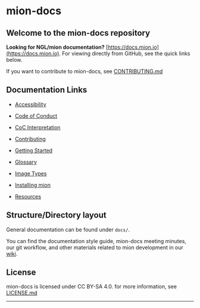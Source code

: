 # mion-docs

## Welcome to the mion-docs repository

**Looking for NGL/mion documentation?**
[https://docs.mion.io](https://docs.mion.io). For viewing directly from GitHub,
see the quick links below.

If you want to contribute to mion-docs, see [CONTRIBUTING.md](CONTRIBUTING.md)

## Documentation Links

* [Accessibility](docs/ACCESSIBILITY.md)

* [Code of Conduct](docs/community/code-of-conduct.md)

* [CoC Interpretation](docs/community/Coc-interpretation.md)

* [Contributing](CONTRIBUTING.md)

* [Getting Started](docs/getting-started.md)

* [Glossary](docs/glossary.md)

* [Image Types](docs/imagetypes.md)

* [Installing mion](docs/installing_mion.md)

* [Resources](docs/resources.md)

## Structure/Directory layout

General documentation can be found under `docs/`.

You can find the documentation style guide, mion-docs meeting minutes, our git
workflow, and other materials related to mion development in our
[wiki](https://github.com/NetworkGradeLinux/mion-docs/wiki).

## License

mion-docs is licensed under CC BY-SA 4.0. for more information, see
[LICENSE.md](LICENSE.md)

--------------------------------------------------------------------------------
